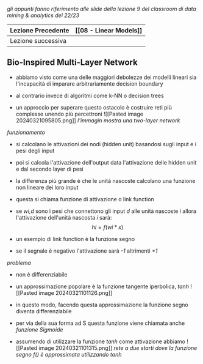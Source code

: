 *gli appunti fanno riferimento alle slide della lezione 9 del classroom di data mining & analytics del 22/23*

| Lezione Precedente | [[08 - Linear Models]] |
| ------------------ | ---------------------- |
| Lezione successiva |                        |
## Bio-Inspired Multi-Layer Network
- abbiamo visto come una delle maggiori debolezze dei modelli lineari sia l'incapacità di imparare arbitrariamente decision boundary
- al contrario invece di algoritmi come k-NN o decision trees

- un approccio per superare questo ostacolo è costruire reti più complesse unendo più percettroni
![[Pasted image 20240321095805.png]]
*l'immagin mostra una two-layer network*

*funzionamento*
- si calcolano le attivazioni dei nodi (hidden unit) basandosi sugli input e i pesi degli input
- poi si calcola l'attivazione dell'output data l'attivazione delle hidden unit e dal secondo layer di pesi
- la differenza più grande è che le unità nascoste calcolano una funzione non lineare dei loro input
- questa si chiama funzione di attivazione o link function
- se *wi,d* sono i pesi che connettono gli input *d* alle unità nascoste *i* allora l'attivazione dell'unità nascosta *i* sarà: $$hi = f(wi * x)$$

- un esempio di link function è la funzione segno
- se il segnale è negativo l'attivazione sarà *-1* altrimenti *+1*

*problema*
- non è differenziabile
- un approssimazione popolare è la funzione tangente iperbolica, *tanh*
![[Pasted image 20240321101126.png]]
- in questo modo, facendo questa approssimazione la funzione segno diventa differenziabile
- per via della sua forma ad S questa funzione viene chiamata anche *funzione Sigmoide*

- assumendo di utilizzare la funzione *tanh* come attivazione abbiamo
![[Pasted image 20240321101315.png]]
*rete a due starti dove la funzione segno f() è approssimata utilizzando tanh*

